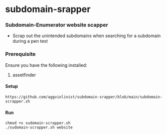 # subdomain-srapper

### Subdomain-Enumerator website scapper

  - Scrap out the unintended subdomains when searching for a subdomain during  a pen test


### Prerequisite
Ensure you have the following installed:
 1. assetfinder

#### Setup
``` 
https://github.com/aggviolinist/subdomain-srapper/blob/main/subdomain-scrapper.sh
```
#### Run
```
chmod +x sudomain-scrapper.sh
./sudomain-scrapper.sh website
